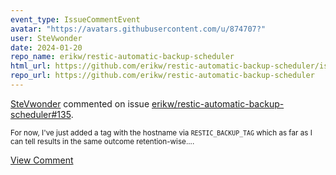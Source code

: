 ```yaml
---
event_type: IssueCommentEvent
avatar: "https://avatars.githubusercontent.com/u/874707?"
user: SteVwonder
date: 2024-01-20
repo_name: erikw/restic-automatic-backup-scheduler
html_url: https://github.com/erikw/restic-automatic-backup-scheduler/issues/135
repo_url: https://github.com/erikw/restic-automatic-backup-scheduler
---
```


<a href='https://github.com/SteVwonder' target='_blank'>SteVwonder</a> commented on issue <a href='https://github.com/erikw/restic-automatic-backup-scheduler/issues/135' target='_blank'>erikw/restic-automatic-backup-scheduler#135</a>.

<small>For now, I've just added a tag with the hostname via `RESTIC_BACKUP_TAG` which as far as I can tell results in the same outcome retention-wise....</small>

<a href='https://github.com/erikw/restic-automatic-backup-scheduler/issues/135' target='_blank'>View Comment</a>
